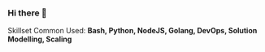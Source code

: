 ### Hi there 👋

Skillset Common Used: **Bash, Python, NodeJS, Golang, DevOps, Solution Modelling, Scaling**
